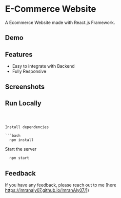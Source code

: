 # E-Commerce Website

A Ecommerce Website made with React.js Framework.


## Demo



## Features

- Easy to integrate with Backend
- Fully Responsive


## Screenshots




## Run Locally




```



Install dependencies

```bash
  npm install
```

Start the server

```bash
  npm start
```




## Feedback

If you have any feedback, please reach out to me [here https://imranaly07.github.io/ImranAly07/])


